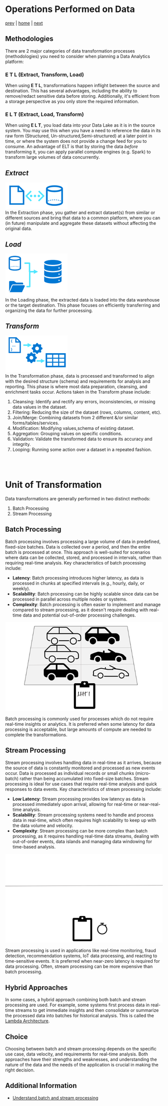 # Operations Performed on Data

[prev](./typeofdata.md) | [home](./introduction.md)  | [next](./splitofdata1.md)

## Methodologies

There are 2 major categories of data transformation processes (methodologies) you need to consider when planning a Data Analytics platform:

### **E T L** (Extract, Transform, Load)

When using **E T L**, transformations happen inflight between the source and destination. This has several advantages, including the ability to remove/redact sensitive data before storing. Additionally, it's efficient from a storage perspective as you only store the required information.

### **E L T** (Extract, Load, Transform)

When using **E L T**, you load data into your Data Lake as it is in the source system. You may use this when you have a need to reference the data in its raw form (Structured, Un-structured,Semi-structured) at a later point in time, or where the system does not provide a change feed for you to consume. An advantage of ELT is that by storing the data *before* transforming it, you can apply parallel compute engines (e.g. Spark) to transform large volumes of data concurrently.

## *Extract*

![DataExtraction](/images/ExtractionIcon.png)</br>
In the Extraction phase, you gather and extract dataset(s) from similar or different sources and bring that data to a common platform, where you can (in future) manipulate and aggregate these datasets without affecting the original data.

## *Load*

![DataConsolidation](/images/ConsolidationIcon.png)</br>
In the Loading phase, the extracted data is loaded into the data warehouse or the target destination. This phase focuses on efficiently transferring and organizing the data for further processing.

## *Transform*

![DataTransformation](/images/TransformationIcon.png)</br>
In the Transformation phase, data is processed and transformed to align with the desired structure (schema) and requirements for analysis and reporting. This phase is where most data preparation, cleansing, and enrichment tasks occur. Actions taken in the Transform phase include:

1. Cleansing: Identify and rectify any errors, inconsistencies, or missing data values in the dataset.
1. Filtering: Reducing the size of the dataset (rows, columns, content, etc).
1. Join/Merge: Combining datasets from 2 different &/or similar forms/tables/services.
1. Modification: Modifying values,schema of existing dataset.
1. Aggregation: Grouping values on specific conditions.
1. Validation: Validate the transformed data to ensure its accuracy and integrity.
1. Looping: Running some action over a dataset in a repeated fashion.
</br>
</br>

# Unit of Transformation
Data transformations are generally performed in two distinct methods:
1. Batch Processing
1. Stream Processing

## Batch Processing

Batch processing involves processing a large volume of data in predefined, fixed-size batches. Data is collected over a period, and then the entire batch is processed at once. This approach is well-suited for scenarios where data can be collected, stored, and processed in intervals, rather than requiring real-time analysis. Key characteristics of batch processing include:

* **Latency**: Batch processing introduces higher latency, as data is processed in chunks at specified intervals (e.g., hourly, daily, or weekly).
* **Scalability**: Batch processing can be highly scalable since data can be processed in parallel across multiple nodes or systems.
* **Complexity**: Batch processing is often easier to implement and manage compared to stream processing, as it doesn't require dealing with real-time data and potential out-of-order processing challenges.

![BatchProcessing](/images/BatchProcessing.png)

Batch processing is commonly used for processes which do not require real-time insights or analytics. It is preferred when some latency for data processing is acceptable, but large amounts of compute are needed to complete the transformations.

## Stream Processing

Stream processing involves handling data in real-time as it arrives, because the source of data is constantly monitored and processed as new events occur. Data is processed as individual records or small chunks (micro-batch) rather than being accumulated into fixed-size batches. Stream processing is ideal for use cases that require real-time analysis and quick responses to data events. Key characteristics of stream processing include:

* **Low Latency**: Stream processing provides low latency as data is processed immediately upon arrival, allowing for real-time or near-real-time analysis.
* **Scalability**: Stream processing systems need to handle and process data in real-time, which often requires high scalability to keep up with the data volume and velocity.
* **Complexity**: Stream processing can be more complex than batch processing, as it requires handling real-time data streams, dealing with out-of-order events, data islands and managing data windowing for time-based analysis.

![StreamProcessing](/images/StreamProcessing.gif)

Stream processing is used in applications like real-time monitoring, fraud detection, recommendation systems, IoT data processing, and reacting to time-sensitive events. It is preferred when near-zero latency is required for data processing. Often, stream processing can be more expensive than batch processing.

## Hybrid Approaches

In some cases, a hybrid approach combining both batch and stream processing are used. For example, some systems first process data in real-time streams to get immediate insights and then consolidate or summarize the processed data into batches for historical analysis. This is called the [Lambda Architecture](https://learn.microsoft.com/en-us/azure/architecture/data-guide/big-data/#lambda-architecture).

## Choice

Choosing between batch and stream processing depends on the specific use case, data velocity, and requirements for real-time analysis. Both approaches have their strengths and weaknesses, and understanding the nature of the data and the needs of the application is crucial in making the right decision.

## Additional Information

- [Understand batch and stream processing](https://learn.microsoft.com/training/modules/explore-fundamentals-stream-processing/2-batch-stream)
